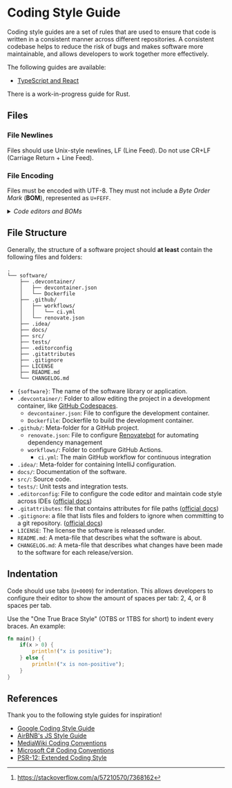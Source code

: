 # Coding Style Guide
Coding style guides are a set of rules that are used to ensure that code is written in a consistent manner across
different repositories. A consistent codebase helps to reduce the risk of bugs and makes software more maintainable, and allows developers to work together more effectively.

The following guides are available:
* [TypeScript and React](./TS-JS-REACT.md)

There is a work-in-progress guide for Rust.

## Files
### File N~~e~~wlines
Files should use Unix-style newlines, LF (Line Feed). Do not use CR+LF (Carriage Return + Line Feed).

### File Encoding
Files must be encoded with UTF-8.
They must not include a _Byte Order Mark_ (**BOM**), represented as `U+FEFF`.

<details>
<summary><em>Code editors and BOMs</em></summary>

  * **Microsoft Notepad**: Most versions of Microsoft Notepad will always insert a BOM. This no longer happens in the Windows 10 May 2019 Update (Version 1903, build 10.0.18362).[^so-windows-10-notepad-bom] _However_, we do not support Microsoft Notepad as a suggested code editor for writing software.
  * **Visual Studio Code**: Visual Studio Code supports [saving files with different encodings](https://code.visualstudio.com/docs/editor/codebasics#_file-encoding-support).
    - To set the default file encoding:
        - Go to "Settings" (`Ctrl + ,` / `Cmd + ,`)
        - Text Editor → Files → Files: Encoding → "UTF-8"
    - To change a file's current encoding:
        - Open Command Palette (`Ctrl + Shift + P` / `Command + Shift + P`)
        - "Change File Encoding" then "Save with Encoding"
        - Select "UTF-8 without BOM (`utf8bom`)"
</details>

## File Structure
Generally, the structure of a software project should **at least** contain the following files and folders:
```
.
└── software/
    ├── .devcontainer/
    │   ├── devcontainer.json
    │   └── Dockerfile
    ├── .github/
    │   ├── workflows/
    │   │   └── ci.yml
    │   └── renovate.json
    ├── .idea/
    ├── docs/
    ├── src/
    ├── tests/
    ├── .editorconfig
    ├── .gitattributes
    ├── .gitignore
    ├── LICENSE
    ├── README.md
    └── CHANGELOG.md
```
* `{software}`: The name of the software library or application.
* `.devcontainer/`: Folder to allow editing the project in a development container, like [GitHub Codespaces](https://docs.github.com/en/codespaces).
  - `devcontainer.json`: File to configure the development container.
  - `Dockerfile`: Dockerfile to build the development container.
* `.github/`: Meta-folder for a GitHub project.
  - `renovate.json`: File to configure [Renovatebot](https://docs.renovatebot.com/) for automating dependency management
  - `workflows/`: Folder to configure GitHub Actions.
    - `ci.yml`: The main GitHub workflow for continuous integration
* `.idea/`: Meta-folder for containing IntelliJ configuration.
* `docs/`: Documentation of the software.
* `src/`: Source code.
* `tests/`: Unit tests and integration tests.
* `.editorconfig`: File to configure the code editor and maintain code style across IDEs ([official docs](https://editorconfig.org/))
* `.gitattributes`: file that contains attributes for file paths ([official docs](https://git-scm.com/docs/gitattributes))
* `.gitignore`: a file that lists files and folders to ignore when committing to a git repository. ([official docs](https://git-scm.com/docs/gitignore))
* `LICENSE`: The license the software is released under.
* `README.md`: A meta-file that describes what the software is about.
* `CHANGELOG.md`: A meta-file that describes what changes have been made to the software for each release/version.

## Indentation
Code should use tabs (`U+0009`) for indentation. This allows developers to configure their editor to show the amount of spaces per tab: 2, 4, or 8 spaces per tab.

Use the "One True Brace Style" (OTBS or 1TBS for short) to indent every braces. An example:
```rust
fn main() {
    if(x > 0) {
        println!("x is positive");
    } else {
        println!("x is non-positive");
    }
}
```

## References
Thank you to the following style guides for inspiration!
* [Google Coding Style Guide](https://google.github.io/styleguide/)
* [AirBNB's JS Style Guide](https://github.com/airbnb/javascript)
* [MediaWiki Coding Conventions](https://www.mediawiki.org/wiki/Manual:Coding_conventions)
* [Microsoft C# Coding Conventions](https://docs.microsoft.com/en-us/dotnet/csharp/fundamentals/coding-style/coding-conventions)
* [PSR-12: Extended Coding Style](https://www.php-fig.org/psr/psr-12/)
[^so-windows-10-notepad-bom]: https://stackoverflow.com/a/57210570/7368162